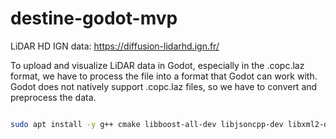 # destine-godot-mvp


LiDAR HD IGN data:
https://diffusion-lidarhd.ign.fr/

To upload and visualize LiDAR data in Godot, especially in the .copc.laz format, we have to process the file into a format that Godot can work with. Godot does not natively support .copc.laz files, so we have to convert and preprocess the data.


```bash

sudo apt install -y g++ cmake libboost-all-dev libjsoncpp-dev libxml2-dev libgdal-dev
```



